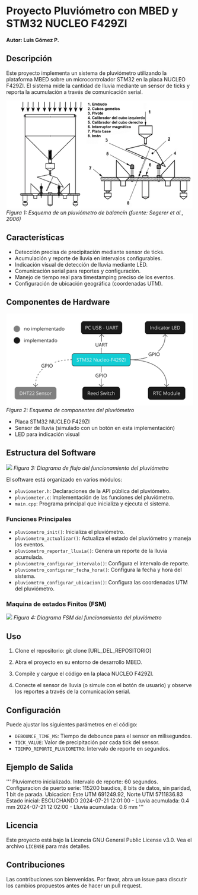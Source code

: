 # Proyecto Pluviómetro con MBED y STM32 NUCLEO F429ZI

**Autor: Luis Gómez P.**

## Descripción

Este proyecto implementa un sistema de pluviómetro utilizando la plataforma MBED sobre un microcontrolador STM32 en la placa NUCLEO F429ZI. El sistema mide la cantidad de lluvia mediante un sensor de ticks y reporta la acumulación a través de comunicación serial.

![Esquema de un pluviómetro de balancín](doc/fig/pluviometro.png)
*Figura 1: Esquema de un pluviómetro de balancín (fuente: Segerer et al., 2006)*




## Características

- Detección precisa de precipitación mediante sensor de ticks.
- Acumulación y reporte de lluvia en intervalos configurables.
- Indicación visual de detección de lluvia mediante LED.
- Comunicación serial para reportes y configuración.
- Manejo de tiempo real para timestamping preciso de los eventos.
- Configuración de ubicación geográfica (coordenadas UTM).

## Componentes de Hardware

![Esquema componentes pluviómetro](doc/fig/esquema_periferico_pluviometro.jpg)
*Figura 2: Esquema de componentes del pluviómetro*

- Placa STM32 NUCLEO F429ZI
- Sensor de lluvia (simulado con un botón en esta implementación)
- LED para indicación visual

## Estructura del Software

[![](https://mermaid.ink/img/pako:eNptkt1ugkAQhV9ls9f6Alw00dKmJqYxWq9KL6bLqhOBIcssjTU-VR-hL9ZhQfCnVzCH8x3mLBy1odTqSG8y-jI7cKze4qRQasVy_57oWYEGKdEfajx-UDL1ImT4DU4tMl8j5ZZd42rQxhTcj1RscPtsJVegdvJOmCCpg3ohBx104b1gZwVbV0NG13wvX8G9ehGw_kQDUqC4Dujlq4Be7bvGtkZjq5vKMVYlVchYU3XRuTMHeE5UCtVc1MJhYbCErPMGMay4s2Y_9cxhvaXglaRPiX9_-sUGiyAq0QtnK9kQUukeQmLL1vASsMloBwmZN1_lfLaDJRDrMgW2E2N87jPg9nAmhn1Xb9I-MDiscY-EpKUtyZ3f3Q637x4s_bn82-uV1F21xqxHOrcuB0zlJz02aKJ5Z3Ob6EhuU3D7RCfFSXzgmVaHwuiInbcj7chvdzraQFbJ5EOFGGHrID9bWvEpRSbXOU9_aeARjw?type=png)](https://mermaid-live-editor.fly.dev/edit#pako:eNptkt1ugkAQhV9ls9f6Alw00dKmJqYxWq9KL6bLqhOBIcssjTU-VR-hL9ZhQfCnVzCH8x3mLBy1odTqSG8y-jI7cKze4qRQasVy_57oWYEGKdEfajx-UDL1ImT4DU4tMl8j5ZZd42rQxhTcj1RscPtsJVegdvJOmCCpg3ohBx104b1gZwVbV0NG13wvX8G9ehGw_kQDUqC4Dujlq4Be7bvGtkZjq5vKMVYlVchYU3XRuTMHeE5UCtVc1MJhYbCErPMGMay4s2Y_9cxhvaXglaRPiX9_-sUGiyAq0QtnK9kQUukeQmLL1vASsMloBwmZN1_lfLaDJRDrMgW2E2N87jPg9nAmhn1Xb9I-MDiscY-EpKUtyZ3f3Q637x4s_bn82-uV1F21xqxHOrcuB0zlJz02aKJ5Z3Ob6EhuU3D7RCfFSXzgmVaHwuiInbcj7chvdzraQFbJ5EOFGGHrID9bWvEpRSbXOU9_aeARjw)
*Figura 3: Diagrama de flujo del funcionamiento del pluviómetro*

El software está organizado en varios módulos:

- `pluviometer.h`: Declaraciones de la API pública del pluviómetro.
- `pluviometer.c`: Implementación de las funciones del pluviómetro.
- `main.cpp`: Programa principal que inicializa y ejecuta el sistema.



### Funciones Principales

- `pluviometro_init()`: Inicializa el pluviómetro.
- `pluviometro_actualizar()`: Actualiza el estado del pluviómetro y maneja los eventos.
- `pluviometro_reportar_lluvia()`: Genera un reporte de la lluvia acumulada.
- `pluviometro_configurar_intervalo()`: Configura el intervalo de reporte.
- `pluviometro_configurar_fecha_hora()`: Configura la fecha y hora del sistema.
- `pluviometro_configurar_ubicacion()`: Configura las coordenadas UTM del pluviómetro.

### Maquina de estados Finitos (FSM)

[![](https://mermaid.ink/img/pako:eNp10M1ugzAMB_BXiXxuX4DDpJaPUmmHSdtOyw4eBGoVYmQSpq7quy-kcOik3ZJ_frbsXKHi2kACTcff1QnFqbdMW6V2HxqOlipiDZ9qu31S-zXBjn5Q1EvnJ-LeOJnJXLOPLg0uZdtQ6yWwwoS26qJKFlxcGl326I7WGZmwW5tlEeWP6P2LKgwz2QXlERV_JstoHHgkRxOPCywiPAT4zDws4SGGZQh3lfP_rlXea2EDvZEeqQ7fdZ0fNLiT6Y2GJBxrlLMGbW_BoXf8erEVJE682YCwb0-QNNiN4eaHGp3JCFvBfiX3MK_JsSzy9guol4bb?type=png)](https://mermaid-live-editor.fly.dev/edit#pako:eNp10M1ugzAMB_BXiXxuX4DDpJaPUmmHSdtOyw4eBGoVYmQSpq7quy-kcOik3ZJ_frbsXKHi2kACTcff1QnFqbdMW6V2HxqOlipiDZ9qu31S-zXBjn5Q1EvnJ-LeOJnJXLOPLg0uZdtQ6yWwwoS26qJKFlxcGl326I7WGZmwW5tlEeWP6P2LKgwz2QXlERV_JstoHHgkRxOPCywiPAT4zDws4SGGZQh3lfP_rlXea2EDvZEeqQ7fdZ0fNLiT6Y2GJBxrlLMGbW_BoXf8erEVJE682YCwb0-QNNiN4eaHGp3JCFvBfiX3MK_JsSzy9guol4bb)
*Figura 4: Diagrama FSM del funcionamiento del pluviómetro*





## Uso

1. Clone el repositorio:
git clone [URL_DEL_REPOSITORIO]

2. Abra el proyecto en su entorno de desarrollo MBED.

3. Compile y cargue el código en la placa NUCLEO F429ZI.

4. Conecte el sensor de lluvia (o simule con el botón de usuario) y observe los reportes a través de la comunicación serial.

## Configuración

Puede ajustar los siguientes parámetros en el código:

- `DEBOUNCE_TIME_MS`: Tiempo de debounce para el sensor en milisegundos.
- `TICK_VALUE`: Valor de precipitación por cada tick del sensor.
- `TIEMPO_REPORTE_PLUVIOMETRO`: Intervalo de reporte en segundos.

## Ejemplo de Salida
'''
    Pluviometro inicializado.
    Intervalo de reporte: 60 segundos.
    Configuracion de puerto serie: 115200 baudios, 8 bits de datos, sin paridad, 1 bit de parada.
    Ubicacion: Este UTM 691249.92, Norte UTM 5711836.83
    Estado inicial: ESCUCHANDO
    2024-07-21 12:01:00 - Lluvia acumulada: 0.4 mm
    2024-07-21 12:02:00 - Lluvia acumulada: 0.6 mm
'''


## Licencia

Este proyecto está bajo la Licencia GNU General Public License v3.0. Vea el archivo `LICENSE` para más detalles.

## Contribuciones

Las contribuciones son bienvenidas. Por favor, abra un issue para discutir los cambios propuestos antes de hacer un pull request.